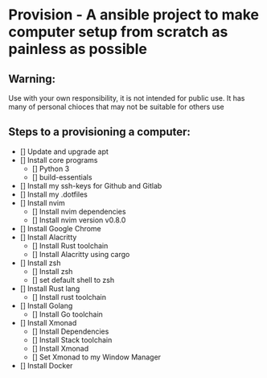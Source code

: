 # Provision - A ansible project to make computer setup from scratch as painless as possible

## Warning:

Use with your own responsibility, it is not intended for public use. It has many of personal chioces that may not be suitable for others use

## Steps to a provisioning a computer:

- [] Update and upgrade apt
- [] Install core programs
  - [] Python 3
  - [] build-essentials
- [] Install my ssh-keys for Github and Gitlab
- [] Install my .dotfiles
- [] Install nvim
  - [] Install nvim dependencies
  - [] Install nvim version v0.8.0
- [] Install Google Chrome
- [] Install Alacritty
  - [] Install Rust toolchain
  - [] Install Alacritty using cargo
- [] Install zsh
  - [] Install zsh
  - [] set default shell to zsh
- [] Install Rust lang
  - [] Install rust toolchain
- [] Install Golang
  - [] Install Go toolchain
- [] Install Xmonad
  - [] Install Dependencies
  - [] Install Stack toolchain
  - [] Install Xmonad
  - [] Set Xmonad to my Window Manager
- [] Install Docker

